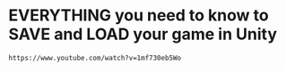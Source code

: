 # EVERYTHING you need to know to SAVE and LOAD your game in Unity

```
https://www.youtube.com/watch?v=1mf730eb5Wo
```
